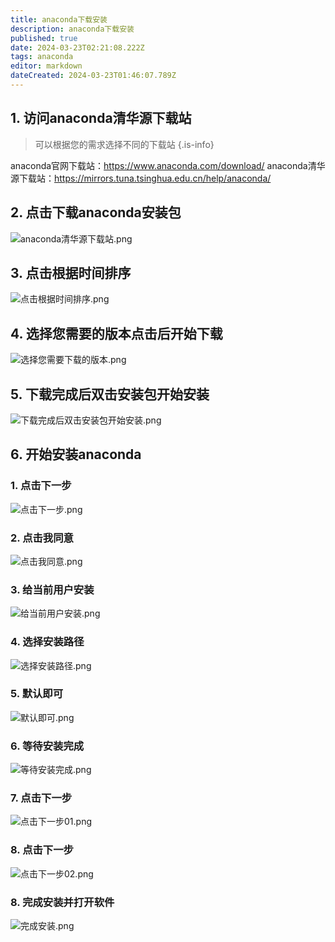 ```yaml
---
title: anaconda下载安装
description: anaconda下载安装
published: true
date: 2024-03-23T02:21:08.222Z
tags: anaconda
editor: markdown
dateCreated: 2024-03-23T01:46:07.789Z
---
```


## 1. 访问anaconda清华源下载站
> 可以根据您的需求选择不同的下载站
{.is-info}

anaconda官网下载站：https://www.anaconda.com/download/
anaconda清华源下载站：https://mirrors.tuna.tsinghua.edu.cn/help/anaconda/

## 2. 点击下载anaconda安装包
![anaconda清华源下载站.png](/wiki/python/anaconda/anaconda清华源下载站.png)

## 3. 点击根据时间排序
![点击根据时间排序.png](/wiki/python/anaconda/点击根据时间排序.png)

## 4. 选择您需要的版本点击后开始下载
![选择您需要下载的版本.png](/wiki/python/anaconda/选择您需要下载的版本.png)

## 5. 下载完成后双击安装包开始安装
![下载完成后双击安装包开始安装.png](/wiki/python/anaconda/下载完成后双击安装包开始安装.png)

## 6. 开始安装anaconda

### 1. 点击下一步
![点击下一步.png](/wiki/python/anaconda/点击下一步.png)

### 2. 点击我同意
![点击我同意.png](/wiki/python/anaconda/点击我同意.png)

### 3. 给当前用户安装
![给当前用户安装.png](/wiki/python/anaconda/给当前用户安装.png)

### 4. 选择安装路径
![选择安装路径.png](/wiki/python/anaconda/选择安装路径.png)

### 5. 默认即可
![默认即可.png](/wiki/python/anaconda/默认即可.png)

### 6. 等待安装完成
![等待安装完成.png](/wiki/python/anaconda/等待安装完成.png)

### 7. 点击下一步
![点击下一步01.png](/wiki/python/anaconda/点击下一步01.png)

### 8. 点击下一步
![点击下一步02.png](/wiki/python/anaconda/点击下一步02.png)

### 8. 完成安装并打开软件
![完成安装.png](/wiki/python/anaconda/完成安装.png)

